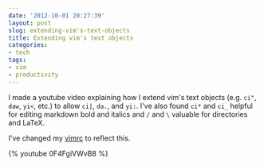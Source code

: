 ```yaml
---
date: '2012-10-01 20:27:39'
layout: post
slug: extending-vim's-text-objects
title: Extending vim's text objects
categories:
- tech
tags:
- vim
- productivity
---
```


I made a youtube video explaining how I extend vim's text objects (e.g. `ci"`, `daw`, `yi<`, etc.) to allow `ci|`, `da.`, and `yi:`. I've also found `ci*` and `ci_` helpful for editing markdown bold and italics and `/` and `\` valuable for directories and LaTeX.

I've changed my [vimrc](https://www.dropbox.com/s/rsx0su1cravnjip/vimrc) to reflect this.

{% youtube 0F4FgiVWvB8 %}
